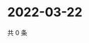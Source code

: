 # 2022-03-22

共 0 条

<!-- BEGIN WEIBO -->
<!-- 最后更新时间 Tue Mar 22 2022 17:15:04 GMT+0800 (China Standard Time) -->

<!-- END WEIBO -->
